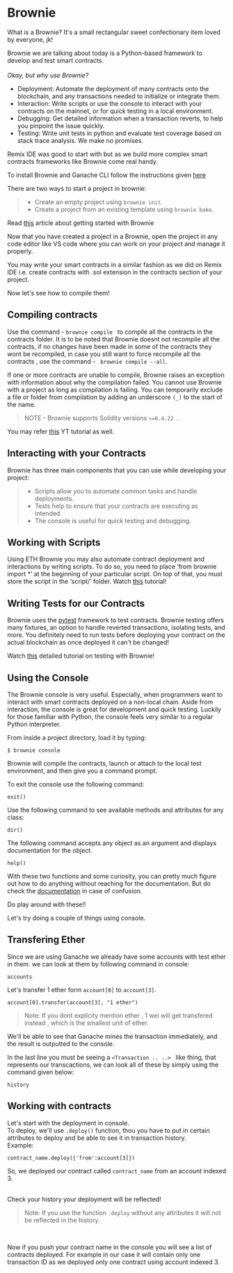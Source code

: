 # **Brownie** 
What is a Brownie?
It's a small rectangular sweet confectionary item loved by everyone, jk!
</br>


Brownie we are talking about today is a Python-based framework to develop and test smart contracts. 
</br>
</br>
_Okay, but why use Brownie?_

- Deployment: Automate the deployment of many contracts onto the blockchain, and any transactions needed to initialize or integrate them.
- Interaction: Write scripts or use the console to interact with your contracts on the mainnet, or for quick testing in a local environment.
- Debugging: Get detailed information when a transaction reverts, to help you pinpoint the issue quickly.
- Testing: Write unit tests in python and evaluate test coverage based on stack trace analysis. We make no promises.

Remix IDE was good to start with but as we build more complex smart contracts frameworks like Brownie come real handy.





To install Brownie and Ganache CLI follow the instructions given [here](https://iamdefinitelyahuman.medium.com/getting-started-with-brownie-part-1-9b2181f4cb99)



There are two ways to start a project in brownie:

>- Create an empty project using ``brownie init``.
>- Create a project from an existing template using ``brownie bake``.

Read [this](https://betterprogramming.pub/getting-started-with-brownie-part-2-615a1eec167f) article about getting started with Brownie

Now that you have created a project in a Brownie, open the project in any code editor like VS code where you can work on your project and manage  it properly.

You may write your smart contracts in a similar fashion as we did  on Remix IDE i.e. create contracts with .sol extension in the contracts section of your project.

Now let's see how to compile them!



## Compiling contracts
 Use the command - ```brownie compile ``` to compile all the contracts in the contracts folder. 
 It is to be noted that Brownie doesnt not recompile all the contracts,  if no changes have been made in some of the contracts they wont be recompiled, in case you still want to force recompile all the contracts , use the command - ``` brownie compile --all```.

 If one or more contracts are unable to compile, Brownie raises an exception with information about why the compilation failed. You cannot use Brownie with a project as long as compilation is failing. You can temporarily exclude a file or folder from compilation by adding an underscore ``(_)`` to the start of the name.


> NOTE - Brownie supports Solidity versions ```>=0.4.22 ```.

You may refer [this](https://youtu.be/NAtYl742SQo) YT tutorial as well.

## Interacting with your Contracts

Brownie has three main components that you can use while developing your project:


> - Scripts allow you to automate common tasks and handle deployments.
> - Tests help to ensure that your contracts are executing as intended.
> - The console is useful for quick testing and debugging.




##   Working with Scripts
Using ETH Brownie you may also automate contract deployment and interactions by writing scripts. To do so, you need to place ‘from brownie import *’ at the beginning of your particular script. On top of that, you must store the script in the ‘script/’ folder. 
 Watch [this](https://youtu.be/lJd8-TLpAtY) tutorial!




 ## Writing Tests for our Contracts
 Brownie uses the [pytest](https://docs.pytest.org/en/7.1.x/) framework to test contracts.
 Brownie testing offers many fixtures, an option to handle reverted transactions, isolating tests, and more.
 You definitely need to run tests before deploying your contract on the actual blockchain as once deployed it can't be changed!

 Watch [this](https://youtu.be/uR3VKVQtYhQ) detailed tutorial on testing with Brownie!
 

## Using the Console

The Brownie console is very useful. Especially, when programmers want to interact with smart contracts deployed on a non-local chain. Aside from interaction, the console is great for development and quick testing. Luckily for those familiar with Python, the console feels very similar to a regular Python interpreter. 




From inside a project directory, load it by typing:

    $ brownie console

Brownie will compile the contracts, launch or attach to the local test environment, and then give you a command prompt.

To exit the console use the following command:

    exit()

Use the following command to see available methods and attributes for any class:

    dir()


The following command accepts any object as an argument and displays documentation for the object.

    help()

With these two functions and some curiosity, you can pretty much figure out how to do anything without reaching for the documentation. But do check the [documentation](https://eth-brownie.readthedocs.io/en/stable/toctree.html) in case of confusion.

Do play around with these!!


Let's try doing a couple of things using console.

## Transfering Ether

Since we are using Ganache we already have some accounts with test ether in them. we can look at them by following command in console:

    accounts

Let's transfer 1 ether  form ```account[0]``` to ```account[3]```.


    account[0].transfer(account[3], "1 ether")

> Note: If you dont explicity mention ether , 1 wei will get transfered instead , which is the smallest unit of ether.


We'll be able to see that Ganache mines the transaction immediately, and the result is outputted to the console.

In the last line you must be seeing a ```<Transaction .. ..> ``` like thing, that represents our transcactions, we can look all of these by simply using the command given below:

    history

## Working with contracts 

Let's start with the deployment in console.
</br>
To deploy, we'll use ```.deploy()``` function, thou you have to put in certain attributes to deploy and be able to see it in transaction history.
</br>
Example:

    contract_name.deploy({'from':account[3]})

So, we deployed our contract called ```contract_name``` from an account indexed 3.

</br>
Check your history your deployment will be reflected!

> Note: If you use the function ``` .deploy ``` without any attributes it will not be reflected in the history.
</br>

Now if you push your contract name in the console you will see a list of contracts deployed. For example in our case it will contain only one transaction ID as we deployed only one contract using account indexed 3.

 














